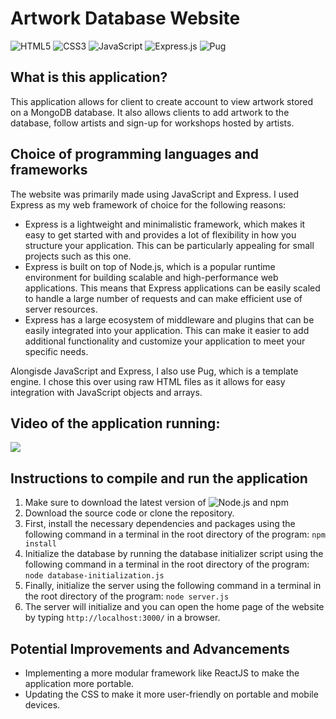 # Artwork Database Website

![HTML5](https://img.shields.io/badge/html5-%23E34F26.svg?style=for-the-badge&logo=html5&logoColor=white)
![CSS3](https://img.shields.io/badge/css3-%231572B6.svg?style=for-the-badge&logo=css3&logoColor=white)
![JavaScript](https://img.shields.io/badge/javascript-%23323330.svg?style=for-the-badge&logo=javascript&logoColor=%23F7DF1E)
![Express.js](https://img.shields.io/badge/express.js-%23404d59.svg?style=for-the-badge&logo=express&logoColor=%2361DAFB)
![Pug](https://img.shields.io/badge/Pug-FFF?style=for-the-badge&logo=pug&logoColor=A86454)

## What is this application?

This application allows for client to create account to view artwork stored on a MongoDB database. It also allows clients to add artwork to the database, follow artists and sign-up for workshops hosted by artists.

## Choice of programming languages and frameworks
The website was primarily made using JavaScript and Express. I used Express as my web framework of choice for the following reasons:

- Express is a lightweight and minimalistic framework, which makes it easy to get started with and provides a lot of flexibility in how you structure your application. This can be particularly appealing for small projects such as this one.
- Express is built on top of Node.js, which is a popular runtime environment for building scalable and high-performance web applications. This means that Express applications can be easily scaled to handle a large number of requests and can make efficient use of server resources.
- Express has a large ecosystem of middleware and plugins that can be easily integrated into your application. This can make it easier to add additional functionality and customize your application to meet your specific needs.

Alongisde JavaScript and Express, I also use Pug, which is a template engine. I chose this over using raw HTML files as it allows for easy integration with JavaScript objects and arrays.

## Video of the application running:
![](https://user-images.githubusercontent.com/81977350/210188116-35722240-71bd-4df2-bf6a-4354a344cc34.gif)

## Instructions to compile and run the application
1. Make sure to download the latest version of ![Node.js and npm](https://nodejs.org/en/download/)
2. Download the source code or clone the repository.
3. First, install the necessary dependencies and packages using the following command in a terminal in the root directory of the program: `npm install`
4. Initialize the database by running the database initializer script using the following command in a terminal in the root directory of the program: `node database-initialization.js`
5. Finally, initialize the server using the following command in a terminal in the root directory of the program: `node server.js`
6. The server will initialize and you can open the home page of the website by typing `http://localhost:3000/` in a browser.

## Potential Improvements and Advancements
- Implementing a more modular framework like ReactJS to make the application more portable.
- Updating the CSS to make it more user-friendly on portable and mobile devices. 
